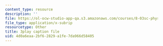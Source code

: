 ```yaml
---
content_type: resource
description: ''
file: https://ol-ocw-studio-app-qa.s3.amazonaws.com/courses/8-03sc-physics-iii-vibrations-and-waves-fall-2016/4d0a6eaa2bf62829a1fe7da966d58405_Dlhma3z57SA.srt
file_type: application/x-subrip
resourcetype: Other
title: 3play caption file
uid: 4d0a6eaa-2bf6-2829-a1fe-7da966d58405
---
```

